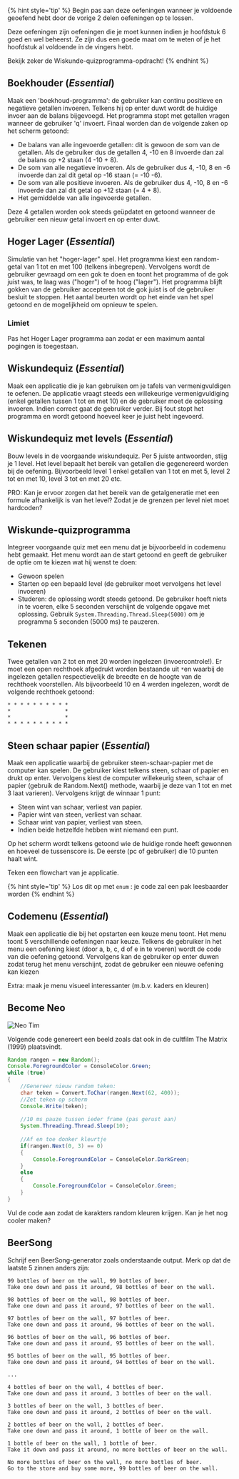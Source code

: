 

{% hint style='tip' %}
Begin pas aan deze oefeningen wanneer je voldoende geoefend hebt door de vorige 2 delen oefeningen op te lossen.

Deze oefeningen zijn oefeningen die je moet kunnen indien je hoofdstuk 6 goed en wel beheerst. Ze zijn dus een goede maat om te weten of je het hoofdstuk al voldoende in de vingers hebt.

Bekijk zeker de Wiskunde-quizprogramma-opdracht!
{% endhint %}




## Boekhouder (*Essential*)
Maak een 'boekhoud-programma': de gebruiker kan continu positieve en negatieve getallen invoeren. Telkens hij op enter duwt wordt de huidige invoer aan de balans bijgevoegd. Het programma stopt met getallen vragen wanneer de gebruiker 'q' invoert. Finaal worden dan de volgende zaken op het scherm getoond:

* De balans van alle ingevoerde getallen: dit is gewoon de som van de getallen. Als de gebruiker dus de getallen 4, -10 en 8 invoerde dan zal de balans op +2 staan  (4 -10 + 8).
* De som van alle negatieve invoeren. Als de gebruiker dus 4, -10, 8 en -6 invoerde dan zal dit getal op -16 staan (= -10 -6).
* De som van alle positieve invoeren. Als de gebruiker dus 4, -10, 8 en -6 invoerde dan zal dit getal op +12 staan (= 4 + 8). 
* Het gemiddelde van alle ingevoerde getallen.

Deze 4 getallen worden ook steeds geüpdatet en getoond wanneer de gebruiker een nieuw getal invoert en op enter duwt.
 
## Hoger Lager (*Essential*)

Simulatie van het "hoger-lager" spel. Het programma kiest een random-getal van 1 tot en met 100 (telkens inbegrepen). Vervolgens wordt de gebruiker gevraagd om een gok te doen en toont het programma of de gok juist was, te laag was ("hoger") of te hoog ("lager"). Het programma blijft gokken van de gebruiker accepteren tot de gok juist is of de gebruiker besluit te stoppen. Het aantal beurten wordt op het einde van het spel getoond en de mogelijkheid om opnieuw te spelen.

### Limiet
Pas het Hoger Lager programma aan zodat er een maximum aantal pogingen is toegestaan.

## Wiskundequiz (*Essential*)
Maak een applicatie die je kan gebruiken om je tafels van vermenigvuldigen te oefenen. De applicatie vraagt steeds een willekeurige vermenigvuldiging (enkel getallen tussen 1 tot en met 10) en de gebruiker moet de oplossing invoeren.
Indien correct gaat de gebruiker verder. Bij fout stopt het programma en wordt getoond hoeveel keer je juist hebt ingevoerd.

## Wiskundequiz met levels (*Essential*)

Bouw levels in de voorgaande wiskundequiz. Per 5 juiste antwoorden, stijg je 1 level. Het level bepaalt het bereik van getallen die gegenereerd worden bij de oefening. Bijvoorbeeld level 1 enkel getallen van 1 tot en met 5, level 2 tot en met 10, level 3 tot en met 20 etc.

PRO: Kan je ervoor zorgen dat het bereik van de getalgeneratie met een formule afhankelijk is van het level? Zodat je de grenzen per level niet moet hardcoden?

## Wiskunde-quizprogramma

Integreer voorgaande quiz met een menu dat je bijvoorbeeld in codemenu hebt gemaakt. Het menu wordt aan de start getoond en geeft de gebruiker de optie om te kiezen wat hij wenst te doen:
* Gewoon spelen
* Starten op een bepaald level (de gebruiker moet vervolgens het level invoeren)
* Studeren: de oplossing wordt steeds getoond. De gebruiker hoeft niets in te voeren, elke 5 seconden verschijnt de volgende opgave met oplossing. Gebruik  ``System.Threading.Thread.Sleep(5000)`` om je programma 5 seconden (5000 ms) te pauzeren.

## Tekenen

Twee getallen van 2 tot en met 20 worden ingelezen (invoercontrole!). Er moet een open rechthoek afgedrukt worden bestaande uit `*`en waarbij de ingelezen getallen respectievelijk de breedte en de hoogte van de rechthoek voorstellen. Als bijvoorbeeld 10 en 4 werden ingelezen, wordt de volgende rechthoek getoond:


```text
* * * * * * * * * *
*                 *
*                 *
* * * * * * * * * *
```

## Steen schaar papier (*Essential*)
Maak een applicatie waarbij de gebruiker steen-schaar-papier met de computer kan spelen. De gebruiker kiest telkens steen, schaar of papier en drukt op enter. Vervolgens kiest de computer willekeurig steen, schaar of papier (gebruik de Random.Next() methode, waarbij je deze van  1 tot en met 3 laat varieren). 
Vervolgens krijgt de winnaar 1 punt:
* Steen wint van schaar, verliest van papier.
* Papier wint van steen, verliest van schaar.
* Schaar wint van papier, verliest van steen.
* Indien beide hetzelfde hebben wint niemand een punt.

Op het scherm wordt telkens getoond wie de huidige ronde heeft gewonnen en hoeveel de tussenscore is. De eerste (pc of gebruiker) die 10 punten haalt wint.

Teken een flowchart van je applicatie.

{% hint style='tip' %}
Los dit op met ``enum`` : je code zal een pak leesbaarder worden
{% endhint %}

## Codemenu (*Essential*)

Maak een applicatie die bij het opstarten een keuze menu toont. Het menu toont 5 verschillende oefeningen naar keuze. Telkens de gebruiker in het menu een oefening kiest (door a, b, c, d of e in te voeren) wordt de code van die oefening getoond. Vervolgens kan de gebruiker op enter duwen zodat terug het menu verschijnt, zodat de gebruiker een nieuwe oefening kan kiezen

Extra: maak je menu visueel interessanter (m.b.v. kaders en kleuren)




## Become Neo

![Neo Tim](../assets/neotim.png)

Volgende code genereert een beeld zoals dat ook in de cultfilm The Matrix (1999) plaatsvindt. 
```java
Random rangen = new Random();
Console.ForegroundColor = ConsoleColor.Green;
while (true)
{
    //Genereer nieuw random teken:
    char teken = Convert.ToChar(rangen.Next(62, 400));
    //Zet teken op scherm
    Console.Write(teken);
    
    //10 ms pauze tussen ieder frame (pas gerust aan)
    System.Threading.Thread.Sleep(10); 
    
    //Af en toe donker kleurtje
    if(rangen.Next(0, 3) == 0)
    {
        Console.ForegroundColor = ConsoleColor.DarkGreen;
    }
    else
    {
        Console.ForegroundColor = ConsoleColor.Green;
    }
}
```

Vul de code aan zodat de karakters random kleuren krijgen. Kan je het nog cooler maken?

## BeerSong
Schrijf een BeerSong-generator zoals onderstaande output. Merk op dat de laatste 5 zinnen anders zijn:

```
99 bottles of beer on the wall, 99 bottles of beer.
Take one down and pass it around, 98 bottles of beer on the wall.

98 bottles of beer on the wall, 98 bottles of beer.
Take one down and pass it around, 97 bottles of beer on the wall.

97 bottles of beer on the wall, 97 bottles of beer.
Take one down and pass it around, 96 bottles of beer on the wall.

96 bottles of beer on the wall, 96 bottles of beer.
Take one down and pass it around, 95 bottles of beer on the wall.

95 bottles of beer on the wall, 95 bottles of beer.
Take one down and pass it around, 94 bottles of beer on the wall.

...

4 bottles of beer on the wall, 4 bottles of beer.
Take one down and pass it around, 3 bottles of beer on the wall.

3 bottles of beer on the wall, 3 bottles of beer.
Take one down and pass it around, 2 bottles of beer on the wall.

2 bottles of beer on the wall, 2 bottles of beer.
Take one down and pass it around, 1 bottle of beer on the wall.

1 bottle of beer on the wall, 1 bottle of beer.
Take it down and pass it around, no more bottles of beer on the wall.

No more bottles of beer on the wall, no more bottles of beer.
Go to the store and buy some more, 99 bottles of beer on the wall.
```
